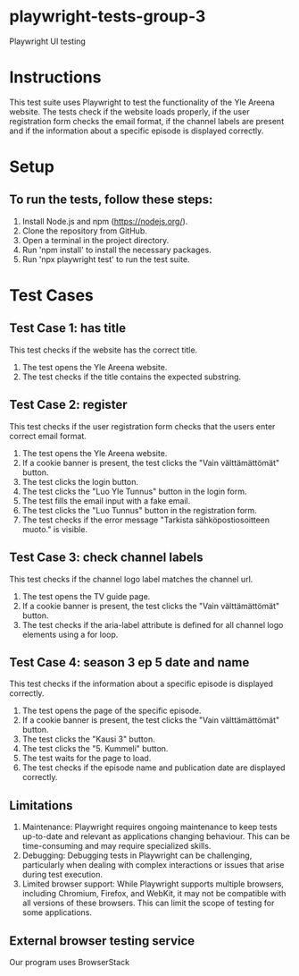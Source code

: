 # playwright-tests-group-3
Playwright UI testing

# Instructions
This test suite uses Playwright to test the functionality of the Yle Areena website. 
The tests check if the website loads properly, if the user registration form checks the email format, if the channel labels are present 
and if the information about a specific episode is displayed correctly.

# Setup
## To run the tests, follow these steps:

1. Install Node.js and npm (https://nodejs.org/).
2. Clone the repository from GitHub.
3. Open a terminal in the project directory.
4. Run 'npm install' to install the necessary packages. 
5. Run 'npx playwright test' to run the test suite.

# Test Cases
## Test Case 1: has title
This test checks if the website has the correct title.

1. The test opens the Yle Areena website.
2. The test checks if the title contains the expected substring.

## Test Case 2: register
This test checks if the user registration form checks that the users enter correct email format.

1. The test opens the Yle Areena website.
2. If a cookie banner is present, the test clicks the "Vain välttämättömät" button.
3. The test clicks the login button.
4. The test clicks the "Luo Yle Tunnus" button in the login form.
5. The test fills the email input with a fake email.
6. The test clicks the "Luo Tunnus" button in the registration form.
7. The test checks if the error message "Tarkista sähköpostiosoitteen muoto." is visible.

## Test Case 3: check channel labels
This test checks if the channel logo label matches the channel url.

1. The test opens the TV guide page.
2. If a cookie banner is present, the test clicks the "Vain välttämättömät" button.
3. The test checks if the aria-label attribute is defined for all channel logo elements using a for loop.

## Test Case 4: season 3 ep 5 date and name
This test checks if the information about a specific episode is displayed correctly.

1. The test opens the page of the specific episode.
2. If a cookie banner is present, the test clicks the "Vain välttämättömät" button.
3. The test clicks the "Kausi 3" button.
4. The test clicks the "5. Kummeli" button.
5. The test waits for the page to load.
6. The test checks if the episode name and publication date are displayed correctly.

## Limitations

1. Maintenance: Playwright requires ongoing maintenance to keep tests up-to-date and relevant as applications changing behaviour. This can be time-consuming and may require specialized skills.
2. Debugging: Debugging tests in Playwright can be challenging, particularly when dealing with complex interactions or issues that arise during test execution.
3. Limited browser support: While Playwright supports multiple browsers, including Chromium, Firefox, and WebKit, it may not be compatible with all versions of these browsers. This can limit the scope of testing for some applications.

## External browser testing service
Our program uses BrowserStack
